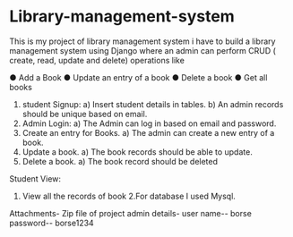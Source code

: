# Library-management-system
This is my project of library management system i have to build a library management system using Django where an admin can
perform CRUD ( create, read, update and delete) operations like

● Add a Book
● Update an entry of a book
● Delete a book
● Get all books
1. student Signup:
a) Insert student details in tables.
b) An admin records should be unique based on email. 
2. Admin Login:
a) The Admin can log in based on email and password.
3. Create an entry for Books.
a) The admin can create a new entry of a book.
5. Update a book.
a) The book records should be able to update.
6. Delete a book.
a) The book record should be deleted

Student View:
1. View all the records of book
2.For database I used Mysql. 

Attachments- Zip file of project
admin details-  user name-- borse
                password-- borse1234
